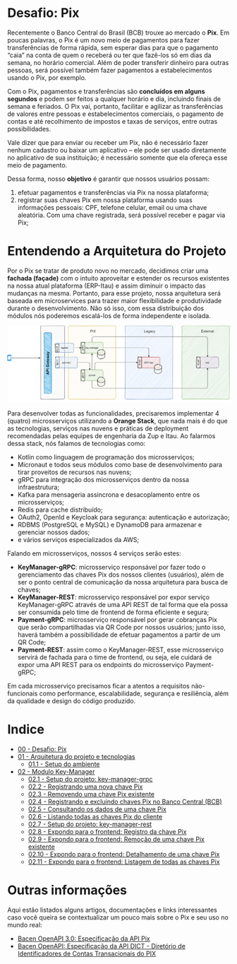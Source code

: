 # Desafio: Pix

Recentemente o Banco Central do Brasil (BCB) trouxe ao mercado o **Pix**. Em poucas palavras, o Pix é um novo meio de pagamentos para fazer transferências de forma rápida, sem esperar dias para que o pagamento “caia” na conta de quem o receberá ou ter que fazê-los só em dias da semana, no horário comercial. Além de poder transferir dinheiro para outras pessoas, será possível também fazer pagamentos a estabelecimentos usando o Pix, por exemplo.

Com o Pix, pagamentos e transferências são **concluídos em alguns segundos** e podem ser feitos a qualquer horário e dia, incluindo finais de semana e feriados. O Pix vai, portanto, facilitar e agilizar as transferências de valores entre pessoas e estabelecimentos comerciais, o pagamento de contas e até recolhimento de impostos e taxas de serviços, entre outras possibilidades.

Vale dizer que para enviar ou receber um Pix, não é necessário fazer nenhum cadastro ou baixar um aplicativo – ele pode ser usado diretamente no aplicativo de sua instituição; é necessário somente que ela ofereça esse meio de pagamento. 

Dessa forma, nosso **objetivo** é garantir que nossos usuários possam:
1. efetuar pagamentos e transferências via Pix na nossa plataforma;
2. registrar suas chaves Pix em nossa plataforma usando suas informações pessoais: CPF, telefone celular, email ou uma chave aleatória. Com uma chave registrada, será possível receber e pagar via Pix;

# Entendendo a Arquitetura do Projeto

Por o Pix se tratar de produto novo no mercado, decidimos criar uma **fachada (façade)** com o intuito aproveitar e estender os recursos existentes na nossa atual plataforma (ERP-Itau) e assim diminuir o impacto das mudanças na mesma. Portanto, para esse projeto, nossa arquitetura será baseada em microservices para trazer maior flexibilidade e produtividade durante o desenvolvimento. Não só isso, com essa distribuição dos módulos nós poderemos escalá-los de forma independente e isolada.

![Arquitetura do projeto Pix](../../recursos/diagramas/PIX.png "Arquitetura do projeto Pix")

Para desenvolver todas as funcionalidades, precisaremos implementar 4 (quatro) microsserviços utilizando a **Orange Stack**, que nada mais é do que as tecnologias, serviços nas nuvens e práticas de deployment recomendadas pelas equipes de engenharia da Zup e Itau. Ao falarmos dessa stack, nós falamos de tecnologias como:

* Kotlin como linguagem de programação dos microsserviços;
* Micronaut e todos seus módulos como base de desenvolvimento para tirar proveitos de recursos nas nuvens;
* gRPC para integração dos microsserviços dentro da nossa infraestrutura;
* Kafka para mensageria assincrona e desacoplamento entre os microsserviços;
* Redis para cache distribuído;
* OAuth2, OpenId e Keycloak para segurança: autenticação e autorização;
* RDBMS (PostgreSQL e MySQL) e DynamoDB para armazenar e gerenciar nossos dados;
* e vários serviços especializados da AWS;

Falando em microsserviços, nossos 4 serviços serão estes:

- **KeyManager-gRPC**: microsserviço responsável por fazer todo o gerenciamento das chaves Pix dos nossos clientes (usuários), além de ser o ponto central de comunicação da nossa arquitetura para busca de chaves;
- **KeyManager-REST**: microsserviço responsável por expor serviço KeyManager-gRPC através de uma API REST de tal forma que ela possa ser consumida pelo time de frontend de forma eficiente e segura;
- **Payment-gRPC**: microsserviço responsável por gerar cobranças Pix que serão compartilhadas via QR Code por nossos usuários; junto isso, haverá também a possibilidade de efetuar pagamentos a partir de um QR Code;
- **Payment-REST**: assim como o KeyManager-REST, esse microsserviço servirá de fachada para o time de frontend, ou seja, ele cuidará de expor uma API REST para os endpoints do microsserviço Payment-gRPC;

Em cada microsserviço precisamos ficar a atentos a requisitos não-funcionais como performance, escalabilidade, segurança e resiliência, além da qualidade e design do código produzido.

# Indice

- [00 - Desafio: Pix](#desafio-pix)
- [01 - Arquitetura do projeto e tecnologias](#entendendo-a-arquitetura-do-projeto)
    - [01.1 - Setup do ambiente](../005-setup-do-ambiente.md)
- [02 - Modulo Key-Manager]()
    - [02.1 - Setup do projeto: key-manager-grpc](001-setup-do-projeto-key-manager-grpc.md)
    - [02.2 - Registrando uma nova chave Pix](005-registrando-uma-nova-chave-pix.md)
    - [02.3 - Removendo uma chave Pix existente](010-removendo-uma-chave-pix-existente.md)
    - [02.4 - Registrando e excluindo chaves Pix no Banco Central (BCB)](015-registrando-e-excluindo-chaves-pix-no-bcb.md)
    - [02.5 - Consultando os dados de uma chave Pix](020-consultando-os-dados-de-uma-chave-pix.md)
    - [02.6 - Listando todas as chaves Pix do cliente](021-listando-todas-as-chaves-pix-do-cliente.md)
    - [02.7 - Setup do projeto: key-manager-rest](025-setup-do-projeto-key-manager-rest.md)
    - [02.8 - Expondo para o frontend: Registro da chave Pix](030-expondo-para-o-frontend-registro-da-chave-pix.md)
    - [02.9 - Expondo para o frontend: Remoção de uma chave Pix existente](035-expondo-para-o-frontend-remocao-de-uma-chave-pix-existente.md)
    - [02.10 - Expondo para o frontend: Detalhamento de uma chave Pix](040-expondo-para-o-frontend-detalhamento-de-uma-chave-pix.md)
    - [02.11 - Expondo para o frontend: Listagem de todas as chaves Pix](045-expondo-para-o-frontend-listagem-de-chaves-pix.md)

# Outras informações 

Aqui estão listados alguns artigos, documentações e links interessantes caso você queira se contextualizar um pouco mais sobre o Pix e seu uso no mundo real:

- [Bacen OpenAPI 3.0: Especificação da API Pix](https://github.com/bacen/pix-api)
- [Bacen OpenAPI: Especificação da API DICT - Diretório de Identificadores de Contas Transacionais do PIX](https://github.com/bacen/pix-dict-api)